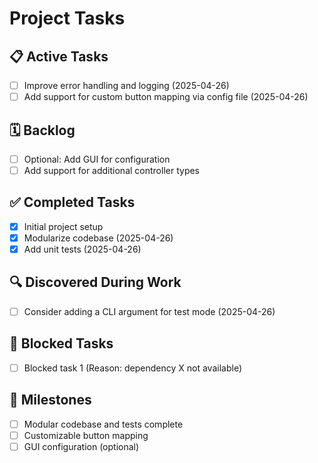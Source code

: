 # Project Tasks

## 📋 Active Tasks
- [ ] Improve error handling and logging (2025-04-26)
- [ ] Add support for custom button mapping via config file (2025-04-26)

## 🗓️ Backlog
- [ ] Optional: Add GUI for configuration
- [ ] Add support for additional controller types

## ✅ Completed Tasks
- [x] Initial project setup
- [x] Modularize codebase (2025-04-26)
- [x] Add unit tests (2025-04-26)

## 🔍 Discovered During Work
- [ ] Consider adding a CLI argument for test mode (2025-04-26)

## 🚧 Blocked Tasks
- [ ] Blocked task 1 (Reason: dependency X not available)

## 🏁 Milestones
- [ ] Modular codebase and tests complete
- [ ] Customizable button mapping
- [ ] GUI configuration (optional)
